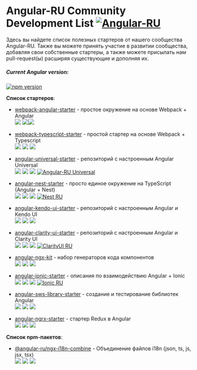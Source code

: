 # Angular-RU Community Development List [![Angular-RU](https://img.shields.io/badge/Telegram_chat:-Angular_RU-216bc1.svg?style=flat)](https://t.me/angular_ru)

Здесь вы найдете список полезных стартеров от нашего сообщества Angular-RU. Также вы можете принять участие в развитии сообщества, добавляя свои собственные стартеры, а также можете присылать нам pull-request(ы) расширяя существующие и дополняя их.

##### Current Angular version:
[![npm version](https://badge.fury.io/js/%40angular%2Fcore.svg)](https://www.npmjs.com/~angular)

**Список стартеров**:

* [webpack-angular-starter](https://github.com/Angular-RU/webpack-angular-starter) - простое окружение на основе Webpack + Angular
<br> ![](https://img.shields.io/github/stars/Angular-RU/webpack-angular-starter.svg?style=social&logo=github) ![](https://img.shields.io/github/forks/Angular-RU/webpack-angular-starter.svg?style=social&logo=github)![](https://img.shields.io/github/issues/Angular-RU/webpack-angular-starter.svg?style=social&logo=github) <br>

* [webpack-typescript-starter](https://github.com/Angular-RU/webpack-typescript-starter) - простой стартер на основе Webpack + Typescript <br> ![](https://img.shields.io/github/stars/Angular-RU/webpack-typescript-starter.svg?style=social&logo=github) ![](https://img.shields.io/github/forks/Angular-RU/webpack-typescript-starter.svg?style=social&logo=github) ![](https://img.shields.io/github/issues/Angular-RU/webpack-typescript-starter.svg?style=social&logo=github) <br>

* [angular-universal-starter](https://github.com/Angular-RU/angular-universal-starter) - репозиторий с настроенным Angular Universal <br> ![](https://img.shields.io/github/stars/Angular-RU/angular-universal-starter.svg?style=social&logo=github) ![](https://img.shields.io/github/forks/Angular-RU/angular-universal-starter.svg?style=social&logo=github) ![](https://img.shields.io/github/issues/Angular-RU/angular-universal-starter.svg?style=social&logo=github) [![Angular-RU Universal](https://img.shields.io/badge/Telegram_chat:-Angular_RU_Universal-14b102.svg?style=flat)](https://t.me/angular_universal_ru) <br>

* [angular-nest-starter](https://github.com/Angular-RU/angular-nest-starter) - просто единое окружение на TypeScript (Angular + Nest)
<br> ![](https://img.shields.io/github/stars/Angular-RU/angular-nest-starter.svg?style=social&logo=github) ![](https://img.shields.io/github/forks/Angular-RU/angular-nest-starter.svg?style=social&logo=github) ![](https://img.shields.io/github/issues/Angular-RU/angular-nest-starter.svg?style=social&logo=github) [![Nest RU](https://img.shields.io/badge/Telegram_chat:-Nest_RU-e42449.svg?style=flat)](https://t.me/nest_ru) <br>

* [angular-kendo-ui-starter](https://github.com/Angular-RU/angular-kendo-ui-starter) - репозиторий с настроенным Angular и Kendo UI
<br> ![](https://img.shields.io/github/stars/Angular-RU/angular-kendo-ui-starter.svg?style=social&logo=github) ![](https://img.shields.io/github/forks/Angular-RU/angular-kendo-ui-starter.svg?style=social&logo=github) ![](https://img.shields.io/github/issues/Angular-RU/angular-kendo-ui-starter.svg?style=social&logo=github) <br>

* [angular-clarity-ui-starter](https://github.com/Angular-RU/angular-clarity-ui-starter) - репозиторий с настроенным Angular и Clarity UI <br> ![](https://img.shields.io/github/stars/Angular-RU/angular-clarity-ui-starter.svg?style=social&logo=github) ![](https://img.shields.io/github/forks/Angular-RU/angular-clarity-ui-starter.svg?style=social&logo=github) ![](https://img.shields.io/github/issues/Angular-RU/angular-clarity-ui-starter.svg?style=social&logo=github) [![ClarityUI RU](https://img.shields.io/badge/Telegram_chat:-ClarityUI_RU-f28b00.svg?style=flat)](https://t.me/clarity_ui) <br>

* [angular-ngx-kit](https://github.com/Angular-RU/angular-ngx-kit) - набор генераторов кода компонентов
<br> ![](https://img.shields.io/github/stars/Angular-RU/angular-ngx-kit.svg?style=social&logo=github) ![](https://img.shields.io/github/forks/Angular-RU/angular-ngx-kit.svg?style=social&logo=github) ![](https://img.shields.io/github/issues/Angular-RU/angular-ngx-kit.svg?style=social&logo=github) <br>

* [angular-ionic-starter](https://github.com/Angular-RU/angular-ionic-starter) - описания по взаимодействию Angular + Ionic
<br> ![](https://img.shields.io/github/stars/Angular-RU/angular-ionic-starter.svg?style=social&logo=github) ![](https://img.shields.io/github/forks/Angular-RU/angular-ionic-starter.svg?style=social&logo=github) ![](https://img.shields.io/github/issues/Angular-RU/angular-ionic-starter.svg?style=social&logo=github) [![Ionic RU](https://img.shields.io/badge/Telegram_chat:-Ionic_RU-498af3.svg?style=flat)](https://t.me/pro_ionic) <br>

* [angular-sws-library-starter](https://github.com/Angular-RU/angular-sws-library-starter) - создание и тестирование библиотек Angular
<br> ![](https://img.shields.io/github/stars/Angular-RU/angular-sws-library-starter.svg?style=social&logo=github) ![](https://img.shields.io/github/forks/Angular-RU/angular-sws-library-starter.svg?style=social&logo=github) ![](https://img.shields.io/github/issues/Angular-RU/angular-sws-library-starter.svg?style=social&logo=github) <br>

* [angular-ngrx-starter](https://github.com/Angular-RU/angular-ngrx-starter) - стартер Redux в Angular
<br> ![](https://img.shields.io/github/stars/Angular-RU/angular-ngrx-starter.svg?style=social&logo=github) ![](https://img.shields.io/github/forks/Angular-RU/angular-ngrx-starter.svg?style=social&logo=github) ![](https://img.shields.io/github/issues/Angular-RU/angular-ngrx-starter.svg?style=social&logo=github) <br>


**Список npm-пакетов**:

* [@angular-ru/ngx-i18n-combine](https://github.com/Angular-RU/ngx-i18n-combine) - Объединение файлов i18n (json, ts, js, jsx, tsx) <br> ![](https://img.shields.io/github/stars/Angular-RU/ngx-i18n-combine.svg?style=social&logo=github) ![](https://img.shields.io/github/forks/Angular-RU/ngx-i18n-combine.svg?style=social&logo=github) ![](https://img.shields.io/github/issues/Angular-RU/ngx-i18n-combine.svg?style=social&logo=github) <br>
